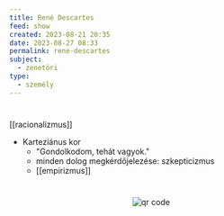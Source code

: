 ```yaml
---
title: René Descartes
feed: show
created: 2023-08-21 20:35
date: 2023-08-27 08:33
permalink: rene-descartes
subject:
  - zenetöri
type:
  - személy
---
```

#

[[racionalizmus]]

* Karteziánus kor
	* "Gondolkodom, tehát vagyok."
	* minden dolog megkérdőjelezése: szkepticizmus
	* [[empirizmus]]



#
<p style="text-align: center;"><img src="https://chart.googleapis.com/chart?cht=qr&chl=https://notes.andrasdenes.com/rene-descartes&chs=180x180&choe=UTF-8&chld=L|2" alt="qr code"></p>

